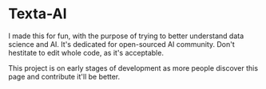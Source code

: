 # Texta-AI
I made this for fun, with the purpose of trying to better understand data science and AI. It's dedicated for open-sourced AI community.
Don't hestitate to edit whole code, as it's acceptable.

This project is on early stages of development as more people discover this page and contribute it'll be better.
